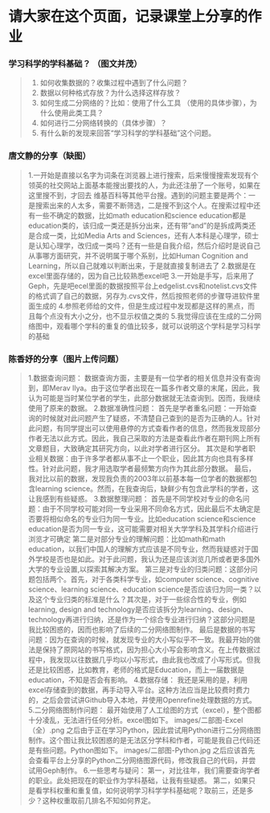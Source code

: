 # 请大家在这个页面，记录课堂上分享的作业

### 学习科学的学科基础？ （图文并茂）
> 1. 如何收集数据的？收集过程中遇到了什么问题？
> 2. 数据以何种格式存放？为什么选择这样存放？
> 3. 如何生成二分网络的？比如：使用了什么工具 （使用的具体步骤），为什么使用此类工具？
> 4. 如何进行二分网络转换的（具体步骤）？
> 5. 有什么新的发现来回答“学习科学的学科基础”这个问题。

### 唐文静的分享（缺图）
> 1.一开始是直接以名字为词条在浏览器上进行搜索，后来慢慢搜索发现有个领英的社交网站上面基本能搜出要找的人，为此还注册了一个账号，如果在这里搜不到，才回去
> 维基百科等其他平台搜。遇到的问题主要是两个：一是搜索出来的人太多，需要不断筛选，二是搜不到这个人。在搜索过程中还有一些不确定的数据，比如math education和science education都是education类的，该归成一类还是拆分出来，还有带“and”的是拆成两类还是合成一类，比如Media Arts and Sciences，还有人本科是心理学，硕士是认知心理学，改归成一类吗？还有一些是自我介绍，然后介绍时是说自己从事哪方面研究，并不说明属于哪个系别，比如Human Cognition and Learning，所以自己就难以判断出来，于是就直接复制进去了
> 2.数据是在excel里面存储的，因为自己比较熟悉excel吧
> 3.一开始是手写，后来用了Geph，先是吧ecel里面的数据按照平台上edgelist.cvs和notelist.cvs文件的格式调了自己的数据，另存为.cvs文件，然后按照老师的步骤导进软件里面生成的
> 4.参照老师给的文件，但是生成过程中发现都是这样的黑点，而且每个点没有大小之分，也不显示权值之类的
> 5.我觉得应该在生成的二分网络图中，观看哪个学科的重复的值比较多，就可以说明这个学科是学习科学的基础

### 陈香妤的分享（图片上传问题）
> 1.数据查询问题：
> 数据查询方面，主要是有一位学者的相关信息并没有查询到，即Merav Ilya。由于这位学者出现在一篇多作者文章的末尾，因此，我认为可能是当时某位学者的学生，此部分数据就无法查询到。因而，我继续使用了原来的数据。
> 2.数据准确性问题：
> 首先是学者重名问题：一开始查询的时候就对此问题产生了疑惑，不清楚自己查到的是否为正确的人。针对此问题，有同学提出可以使用悬停的方式查看作者的信息，然而我发现部分作者无法以此方式。因此，我自己采取的方法是查看此作者在期刊网上所有文章题目，大致确定其研究方向，以此对学者进行区分。
> 其次是和学者职业相关数据：由于许多学者都从事不止一个职业，因此其方向也具有多样性。针对此问题，我才用选取学者最频繁方向作为其此部分数据。
> 最后，我对比以前的数据，发现我负责的2003年以前基本每一位学者的数据都包含learning science。然而，在我查询后，缺鲜少有包含此学科的学者，这让我感到有些疑惑。
> 3.数据整理问题：
> 首先是不同学校对专业的命名问题：由于不同学校可能对同一专业采用不同命名方式，因此最后不太确定是否要将相似命名的专业归为同一专业。比如education science和science education是否为同一专业，这可能需要对相关大学学科及其学科介绍进行浏览才可确定
> 第二是对部分专业的理解问题：比如math和math education，以我们中国人的理解方式应该是不同专业，然而我疑惑对于国外学校是否也是如此。对于此问题，我认为还是应该浏览几所或者更多国外大学的专业设置,以探索其解决方案。
> 第三是对专业的归类问题：这部分问题包括两个。首先，对于各类科学专业，如computer science、cognitive science、learning science、education science是否应该归为同一类？以及这个专业归类的标准是什么？其次是，对于一些综合性的专业，例如learning, design and technology是否应该拆分为learning、design、technology再进行归纳，还是作为一个综合专业进行归纳？这部分问题是我比较困惑的，因而也影响了后续的二分网络图制作。
> 最后是数据的书写问题：因为在查询的时候，就发现专业的大小写似乎不一致。我最开始的做法是保持了原网站的书写格式，因为担心大小写会影响含义。在上传数据过程中，我发现以往数据几乎均以小写形式，由此我也改成了小写形式。但我还是比较困惑，比如教育，老师的格式是Education，而上一届数据是education，不知是否会有影响。
> 4.数据存储：
> 我还是采用的是，利用excel存储查到的数据，再手动导入平台。这种方法应当是比较费时费力的，之后会尝试讲Github导入本地，并使用Openrefine处理数据的方式。
> 5.二分网络图制作问题：
> 最开始使用了人工绘图的方式（excel），整个图都十分凌乱，无法进行任何分析。excel图如下。
> images/二部图-Excel（全）.png
> 之后由于正在学习Python，因此尝试用Python进行二分网络图制作。这个图让我比较困惑的是无法区分学科和作者，可能是我自己代码还是有些问题。Python图如下。
> images/二部图-Python.jpg
>之后应该首先会查看平台上分享的Python二分网络图源代码，修改我自己的代码，并尝试用Geph制作。
> 6.一些思考与疑问：
> 第一，对比往年，我们需要查询学者的职业。此处把现在的职业作为学科基础，让我有些疑惑。
> 第二，如果只是看学科权重和重复值，如何说明学习科学学科基础呢？取前三，还是多少？这种权重取前几排名不知如何界定。



